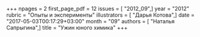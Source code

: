 +++
npages = 2
first_page_pdf = 12
issues = [ "2012_09",]
year = "2012"
rubric = "Опыты и эксперименты"
illustrators = [ "Дарья Котова",]
date = "2017-05-03T00:17:29+03:00"
month = "09"
authors = [ "Наталья Сапрыгина",]
title = "Ужин юного химика"
+++

